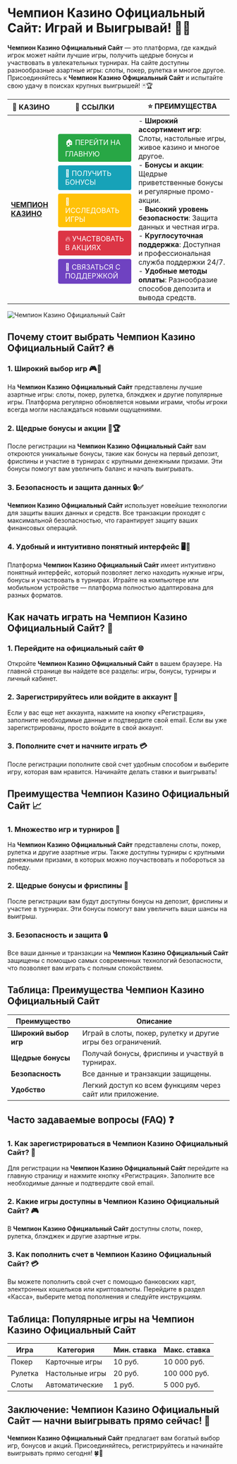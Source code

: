 # **Чемпион Казино Официальный Сайт: Играй и Выигрывай!** 🎰💸

**Чемпион Казино Официальный Сайт** — это платформа, где каждый игрок может найти лучшие игры, получить щедрые бонусы и участвовать в увлекательных турнирах. На сайте доступны разнообразные азартные игры: слоты, покер, рулетка и многое другое. Присоединяйтесь к **Чемпион Казино Официальный Сайт** и испытайте свою удачу в поисках крупных выигрышей! 🃏🏆

| 🎰 **КАЗИНО**                              | 🔗 **ССЫЛКИ**                                                                                                                                                                                                 | ⭐ **ПРЕИМУЩЕСТВА**                                                                                     |
|--------------------------------------------|-------------------------------------------------------------------------------------------------------------------------------------------------------------------------------------------------------------|--------------------------------------------------------------------------------------------------------|
| **[ЧЕМПИОН КАЗИНО](https://temon-gter.cfd/go/lRq?p80412p304504pcc44t17455)** | <a href="https://temon-gter.cfd/go/lRq?p80412p304504pcc44t17455" style="display: inline-block; padding: 8px 16px; margin: 4px 0; background-color: #28a745; color: white; text-decoration: none; border-radius: 4px;">🏠 ПЕРЕЙТИ НА ГЛАВНУЮ</a><br> <a href="https://temon-gter.cfd/go/lRq?p80412p304504pcc44t17455" style="display: inline-block; padding: 8px 16px; margin: 4px 0; background-color: #17a2b8; color: white; text-decoration: none; border-radius: 4px;">🎁 ПОЛУЧИТЬ БОНУСЫ</a><br> <a href="https://temon-gter.cfd/go/lRq?p80412p304504pcc44t17455" style="display: inline-block; padding: 8px 16px; margin: 4px 0; background-color: #ffc107; color: white; text-decoration: none; border-radius: 4px;">🎲 ИССЛЕДОВАТЬ ИГРЫ</a><br> <a href="https://temon-gter.cfd/go/lRq?p80412p304504pcc44t17455" style="display: inline-block; padding: 8px 16px; margin: 4px 0; background-color: #dc3545; color: white; text-decoration: none; border-radius: 4px;">🔥 УЧАСТВОВАТЬ В АКЦИЯХ</a><br> <a href="https://temon-gter.cfd/go/lRq?p80412p304504pcc44t17455" style="display: inline-block; padding: 8px 16px; margin: 4px 0; background-color: #6f42c1; color: white; text-decoration: none; border-radius: 4px;">💬 СВЯЗАТЬСЯ С ПОДДЕРЖКОЙ</a> | - **Широкий ассортимент игр**: Слоты, настольные игры, живое казино и многое другое.<br>- **Бонусы и акции**: Щедрые приветственные бонусы и регулярные промо-акции.<br>- **Высокий уровень безопасности**: Защита данных и честная игра.<br>- **Круглосуточная поддержка**: Доступная и профессиональная служба поддержки 24/7.<br>- **Удобные методы оплаты**: Разнообразие способов депозита и вывода средств. |

![Чемпион Казино Официальный Сайт](https://sun9-31.userapi.com/impg/EIec6EVmALCyBhCTbcVPbRvesUXjcvwDdQQWhw/kGqDq3jXdV0.jpg?size=1024x435&quality=95&sign=a2477679cbc744f5be7528654025123b&c_uniq_tag=ryznTnKeSP0f07A1Xqo9QdQyNFMb5J_7WC-T7YP5ogI&type=album)

## Почему стоит выбрать **Чемпион Казино Официальный Сайт**? 🔥

### 1. **Широкий выбор игр** 🎮💸

На **Чемпион Казино Официальный Сайт** представлены лучшие азартные игры: слоты, покер, рулетка, блэкджек и другие популярные игры. Платформа регулярно обновляется новыми играми, чтобы игроки всегда могли наслаждаться новыми ощущениями.

### 2. **Щедрые бонусы и акции** 🎁🏆

После регистрации на **Чемпион Казино Официальный Сайт** вам откроются уникальные бонусы, такие как бонусы на первый депозит, фриспины и участие в турнирах с крупными денежными призами. Эти бонусы помогут вам увеличить баланс и начать выигрывать.

### 3. **Безопасность и защита данных** 🔒✅

**Чемпион Казино Официальный Сайт** использует новейшие технологии для защиты ваших данных и средств. Все транзакции проходят с максимальной безопасностью, что гарантирует защиту ваших финансовых операций.

### 4. **Удобный и интуитивно понятный интерфейс** 🖥️📱

Платформа **Чемпион Казино Официальный Сайт** имеет интуитивно понятный интерфейс, который позволяет легко находить нужные игры, бонусы и участвовать в турнирах. Играйте на компьютере или мобильном устройстве — платформа полностью адаптирована для разных форматов.

## Как начать играть на **Чемпион Казино Официальный Сайт**? 🏁

### 1. **Перейдите на официальный сайт** 🌐

Откройте **Чемпион Казино Официальный Сайт** в вашем браузере. На главной странице вы найдете все разделы: игры, бонусы, турниры и личный кабинет.

### 2. **Зарегистрируйтесь или войдите в аккаунт** 📝

Если у вас еще нет аккаунта, нажмите на кнопку «Регистрация», заполните необходимые данные и подтвердите свой email. Если вы уже зарегистрированы, просто войдите в свой аккаунт.

### 3. **Пополните счет и начните играть** 💳

После регистрации пополните свой счет удобным способом и выберите игру, которая вам нравится. Начинайте делать ставки и выигрывать!

## Преимущества **Чемпион Казино Официальный Сайт** 📈

### 1. **Множество игр и турниров** 🎰

На **Чемпион Казино Официальный Сайт** представлены слоты, покер, рулетка и другие азартные игры. Также доступны турниры с крупными денежными призами, в которых можно поучаствовать и побороться за победу.

### 2. **Щедрые бонусы и фриспины** 🎁

После регистрации вам будут доступны бонусы на депозит, фриспины и участие в турнирах. Эти бонусы помогут вам увеличить ваши шансы на выигрыш.

### 3. **Безопасность и защита** 🔒

Все ваши данные и транзакции на **Чемпион Казино Официальный Сайт** защищены с помощью самых современных технологий безопасности, что позволяет вам играть с полным спокойствием.

## Таблица: Преимущества **Чемпион Казино Официальный Сайт**

| Преимущество               | Описание                                       |
|----------------------------|------------------------------------------------|
| **Широкий выбор игр**      | Играй в слоты, покер, рулетку и другие игры без ограничений. |
| **Щедрые бонусы**          | Получай бонусы, фриспины и участвуй в турнирах. |
| **Безопасность**           | Все данные и транзакции защищены.              |
| **Удобство**               | Легкий доступ ко всем функциям через сайт или приложение. |

## Часто задаваемые вопросы (FAQ) ❓

### **1. Как зарегистрироваться в **Чемпион Казино Официальный Сайт**?** 📝

Для регистрации на **Чемпион Казино Официальный Сайт** перейдите на главную страницу и нажмите кнопку «Регистрация». Заполните все необходимые данные и подтвердите свой email.

### **2. Какие игры доступны в **Чемпион Казино Официальный Сайт**?** 🎮

В **Чемпион Казино Официальный Сайт** доступны слоты, покер, рулетка, блэкджек и другие азартные игры.

### **3. Как пополнить счет в **Чемпион Казино Официальный Сайт**?** 💳

Вы можете пополнить свой счет с помощью банковских карт, электронных кошельков или криптовалюты. Перейдите в раздел «Касса», выберите метод пополнения и следуйте инструкциям.

## Таблица: Популярные игры на **Чемпион Казино Официальный Сайт**

| Игра                | Категория        | Мин. ставка | Макс. ставка |
|---------------------|------------------|-------------|--------------|
| Покер               | Карточные игры   | 10 руб.     | 10 000 руб.  |
| Рулетка             | Настольные игры  | 20 руб.     | 100 000 руб. |
| Слоты               | Автоматические   | 1 руб.      | 5 000 руб.   |

## Заключение: **Чемпион Казино Официальный Сайт** — начни выигрывать прямо сейчас! 🎉

**Чемпион Казино Официальный Сайт** предлагает вам богатый выбор игр, бонусов и акций. Присоединяйтесь, регистрируйтесь и начинайте выигрывать прямо сегодня! 🍀🎰

